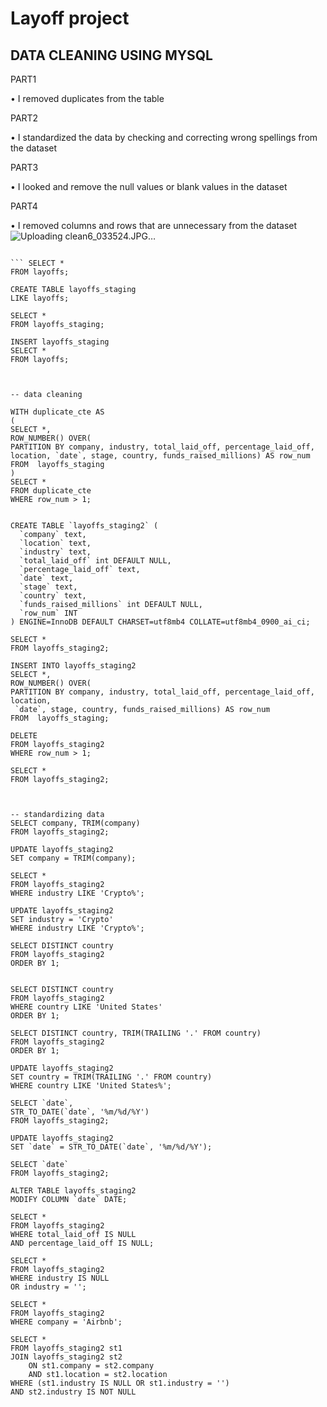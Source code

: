 
# Layoff project

## DATA CLEANING USING MYSQL

PART1 

• I removed duplicates from the table 

PART2 

• I standardized the data by checking and correcting wrong spellings from the dataset

PART3

• I looked and remove the null values or blank values in the dataset

PART4

• I removed columns and rows that are unnecessary from the dataset 
![Uploading clean6_033524.JPG…]()


``` CREATE DATABASE legend;

``` SELECT *
FROM layoffs;

CREATE TABLE layoffs_staging
LIKE layoffs;

SELECT *
FROM layoffs_staging;

INSERT layoffs_staging
SELECT *
FROM layoffs;



-- data cleaning

WITH duplicate_cte AS 
(
SELECT *,
ROW_NUMBER() OVER(
PARTITION BY company, industry, total_laid_off, percentage_laid_off, location, `date`, stage, country, funds_raised_millions) AS row_num
FROM  layoffs_staging
)
SELECT *
FROM duplicate_cte
WHERE row_num > 1;


CREATE TABLE `layoffs_staging2` (
  `company` text,
  `location` text,
  `industry` text,
  `total_laid_off` int DEFAULT NULL,
  `percentage_laid_off` text,
  `date` text,
  `stage` text,
  `country` text,
  `funds_raised_millions` int DEFAULT NULL,
  `row_num` INT
) ENGINE=InnoDB DEFAULT CHARSET=utf8mb4 COLLATE=utf8mb4_0900_ai_ci;

SELECT *
FROM layoffs_staging2;

INSERT INTO layoffs_staging2
SELECT *,
ROW_NUMBER() OVER(
PARTITION BY company, industry, total_laid_off, percentage_laid_off, location,
 `date`, stage, country, funds_raised_millions) AS row_num
FROM  layoffs_staging;

DELETE
FROM layoffs_staging2
WHERE row_num > 1;

SELECT *
FROM layoffs_staging2;



-- standardizing data
SELECT company, TRIM(company)
FROM layoffs_staging2;

UPDATE layoffs_staging2
SET company = TRIM(company);

SELECT *
FROM layoffs_staging2
WHERE industry LIKE 'Crypto%';

UPDATE layoffs_staging2
SET industry = 'Crypto'
WHERE industry LIKE 'Crypto%';

SELECT DISTINCT country
FROM layoffs_staging2
ORDER BY 1;


SELECT DISTINCT country
FROM layoffs_staging2
WHERE country LIKE 'United States'
ORDER BY 1;

SELECT DISTINCT country, TRIM(TRAILING '.' FROM country)
FROM layoffs_staging2
ORDER BY 1;

UPDATE layoffs_staging2
SET country = TRIM(TRAILING '.' FROM country)
WHERE country LIKE 'United States%';

SELECT `date`,
STR_TO_DATE(`date`, '%m/%d/%Y')
FROM layoffs_staging2;

UPDATE layoffs_staging2
SET `date` = STR_TO_DATE(`date`, '%m/%d/%Y');

SELECT `date`
FROM layoffs_staging2;

ALTER TABLE layoffs_staging2
MODIFY COLUMN `date` DATE;

SELECT *
FROM layoffs_staging2
WHERE total_laid_off IS NULL
AND percentage_laid_off IS NULL;

SELECT *
FROM layoffs_staging2
WHERE industry IS NULL
OR industry = '';

SELECT *
FROM layoffs_staging2
WHERE company = 'Airbnb';

SELECT *
FROM layoffs_staging2 st1
JOIN layoffs_staging2 st2
	ON st1.company = st2.company
    AND st1.location = st2.location 
WHERE (st1.industry IS NULL OR st1.industry = '')
AND st2.industry IS NOT NULL
```
